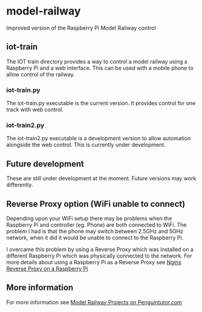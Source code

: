 # model-railway
Improved version of the Raspberry Pi Model Railway control


## iot-train

The IOT train directory provides a way to control a model railway using a Raspberry Pi and a web interface. 
This can be used with a mobile phone to allow control of the railway.

### iot-train.py

The iot-train.py executable is the current version. It provides control for one track with web control.

### iot-train2.py

The iot-train2.py executable is a development version to allow automation alongside the web control. 
This is currently under development.

## Future development

These are still under development at the moment. Future versions may work differently.

## Reverse Proxy option (WiFi unable to connect)

Depending upon your WiFi setup there may be problems when the Raspberry Pi and controller (eg. Phone) are both connected to WiFi. The problem I had is that the phone may switch between 2.5GHz and 5GHz network, when it did it would be unable to connect to the Raspberry Pi. 

I overcame this problem by using a Reverse Proxy which was installed on a different Raspberry Pi which was physically connected to the network. For more details about using a Raspberry Pi as a Reverse Proxy see [Nginx Reverse Proxy on a Raspberry Pi](http://www.penguintutor.com/projects/nginx-reverse-proxy)



## More information

For more information see [Model Railway Projects on Penguintutor.com](http://www.penguintutor.com/projects/model-railway)